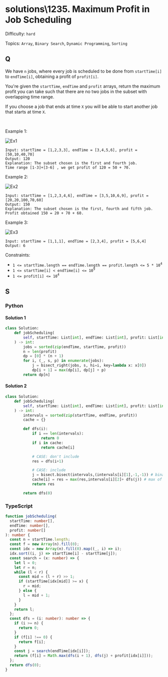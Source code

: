 # solutions\1235. Maximum Profit in Job Scheduling

Difficulty: `hard`

Topics: `Array`, `Binary Search`, `Dynamic Programming`, `Sorting`

## Q

We have `n` jobs, where every job is scheduled to be done from `startTime[i]` to `endTime[i]`, obtaining a profit of `profit[i]`.

You're given the `startTime`, `endTime` and `profit` arrays, return the maximum profit you can take such that there are no two jobs in the subset with overlapping time range.

If you choose a job that ends at time `X` you will be able to start another job that starts at time `X`.

<br>

Example 1:

![Ex1](https://assets.leetcode.com/uploads/2019/10/10/sample1_1584.png)

```
Input: startTime = [1,2,3,3], endTime = [3,4,5,6], profit = [50,10,40,70]
Output: 120
Explanation: The subset chosen is the first and fourth job.
Time range [1-3]+[3-6] , we get profit of 120 = 50 + 70.
```

Example 2:

![Ex2](https://assets.leetcode.com/uploads/2019/10/10/sample22_1584.png)

```
Input: startTime = [1,2,3,4,6], endTime = [3,5,10,6,9], profit = [20,20,100,70,60]
Output: 150
Explanation: The subset chosen is the first, fourth and fifth job.
Profit obtained 150 = 20 + 70 + 60.
```

Example 3:

![Ex3](https://assets.leetcode.com/uploads/2019/10/10/sample3_1584.png)

```
Input: startTime = [1,1,1], endTime = [2,3,4], profit = [5,6,4]
Output: 6
```

Constraints:

- `1 <= startTime.length == endTime.length == profit.length <= 5 * 10`<sup>`4`</sup>
- `1 <= startTime[i] < endTime[i] <= 10`<sup>`9`</sup>
- `1 <= profit[i] <= 10`<sup>`4`</sup>

## S

### Python

#### Solution 1

```python
class Solution:
    def jobScheduling(
        self, startTime: List[int], endTime: List[int], profit: List[int]
    ) -> int:
        jobs = sorted(zip(endTime, startTime, profit))
        n = len(profit)
        dp = [0] * (n + 1)
        for i, (_, s, p) in enumerate(jobs):
            j = bisect_right(jobs, s, hi=i, key=lambda x: x[0])
            dp[i + 1] = max(dp[i], dp[j] + p)
        return dp[n]
```

#### Solution 2

```python
class Solution:
    def jobScheduling(
        self, startTime: List[int], endTime: List[int], profit: List[int]
    ) -> int:
        intervals = sorted(zip(startTime, endTime, profit))
        cache = {}

        def dfs(i):
            if i == len(intervals):
                return 0
            if i in cache:
                return cache[i]

            # CASE: don't include
            res = dfs(i+1)

            # CASE: include
            j = bisect.bisect(intervals,(intervals[i][1],-1,-1)) # binary search next StartTime, based on current endTime
            cache[i] = res = max(res,intervals[i][2]+ dfs(j)) # max of curr profit + profit of j(next startTime)
            return res

        return dfs(0)
```

### TypeScript

```typescript
function jobScheduling(
  startTime: number[],
  endTime: number[],
  profit: number[]
): number {
  const n = startTime.length;
  const f = new Array(n).fill(0);
  const idx = new Array(n).fill(0).map((_, i) => i);
  idx.sort((i, j) => startTime[i] - startTime[j]);
  const search = (x: number) => {
    let l = 0;
    let r = n;
    while (l < r) {
      const mid = (l + r) >> 1;
      if (startTime[idx[mid]] >= x) {
        r = mid;
      } else {
        l = mid + 1;
      }
    }
    return l;
  };
  const dfs = (i: number): number => {
    if (i >= n) {
      return 0;
    }
    if (f[i] !== 0) {
      return f[i];
    }
    const j = search(endTime[idx[i]]);
    return (f[i] = Math.max(dfs(i + 1), dfs(j) + profit[idx[i]]));
  };
  return dfs(0);
}
```
